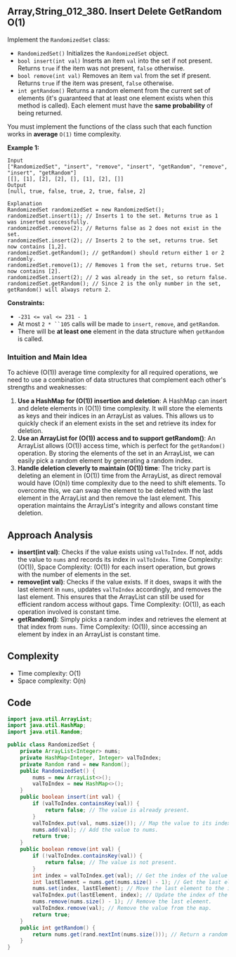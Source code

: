 ## Array,String_012_380. Insert Delete GetRandom O(1)

Implement the `RandomizedSet` class:

- `RandomizedSet()` Initializes the `RandomizedSet` object.
- `bool insert(int val)` Inserts an item `val` into the set if not present. Returns `true` if the item was not present, `false` otherwise.
- `bool remove(int val)` Removes an item `val` from the set if present. Returns `true` if the item was present, `false` otherwise.
- `int getRandom()` Returns a random element from the current set of elements (it's guaranteed that at least one element exists when this method is called). Each element must have the **same probability** of being returned.

You must implement the functions of the class such that each function works in **average** `O(1)` time complexity.

**Example 1:**

```
Input
["RandomizedSet", "insert", "remove", "insert", "getRandom", "remove", "insert", "getRandom"]
[[], [1], [2], [2], [], [1], [2], []]
Output
[null, true, false, true, 2, true, false, 2]

Explanation
RandomizedSet randomizedSet = new RandomizedSet();
randomizedSet.insert(1); // Inserts 1 to the set. Returns true as 1 was inserted successfully.
randomizedSet.remove(2); // Returns false as 2 does not exist in the set.
randomizedSet.insert(2); // Inserts 2 to the set, returns true. Set now contains [1,2].
randomizedSet.getRandom(); // getRandom() should return either 1 or 2 randomly.
randomizedSet.remove(1); // Removes 1 from the set, returns true. Set now contains [2].
randomizedSet.insert(2); // 2 was already in the set, so return false.
randomizedSet.getRandom(); // Since 2 is the only number in the set, getRandom() will always return 2.
```

**Constraints:**

- `-231 <= val <= 231 - 1`
- At most `2 * ``105` calls will be made to `insert`, `remove`, and `getRandom`.
- There will be **at least one** element in the data structure when `getRandom` is called.

### Intuition and Main Idea

To achieve (O(1)) average time complexity for all required operations, we need to use a combination of data structures that complement each other's strengths and weaknesses:

1. **Use a HashMap for (O(1)) insertion and deletion**: A HashMap can insert and delete elements in (O(1)) time complexity. It will store the elements as keys and their indices in an ArrayList as values. This allows us to quickly check if an element exists in the set and retrieve its index for deletion.
2. **Use an ArrayList for (O(1)) access and to support getRandom()**: An ArrayList allows (O(1)) access time, which is perfect for the `getRandom()` operation. By storing the elements of the set in an ArrayList, we can easily pick a random element by generating a random index.
3. **Handle deletion cleverly to maintain (O(1)) time**: The tricky part is deleting an element in (O(1)) time from the ArrayList, as direct removal would have (O(n)) time complexity due to the need to shift elements. To overcome this, we can swap the element to be deleted with the last element in the ArrayList and then remove the last element. This operation maintains the ArrayList's integrity and allows constant time deletion.

## Approach Analysis

- **insert(int val)**: Checks if the value exists using `valToIndex`. If not, adds the value to `nums` and records its index in `valToIndex`. Time Complexity: (O(1)), Space Complexity: (O(1)) for each insert operation, but grows with the number of elements in the set.
- **remove(int val)**: Checks if the value exists. If it does, swaps it with the last element in `nums`, updates `valToIndex` accordingly, and removes the last element. This ensures that the ArrayList can still be used for efficient random access without gaps. Time Complexity: (O(1)), as each operation involved is constant time.
- **getRandom()**: Simply picks a random index and retrieves the element at that index from `nums`. Time Complexity: (O(1)), since accessing an element by index in an ArrayList is constant time.

## Complexity

- Time complexity:
  O(1)
- Space complexity:
  O(n)

## Code

```java
import java.util.ArrayList;
import java.util.HashMap;
import java.util.Random;

public class RandomizedSet {
    private ArrayList<Integer> nums;
    private HashMap<Integer, Integer> valToIndex;
    private Random rand = new Random();
    public RandomizedSet() {
        nums = new ArrayList<>();
        valToIndex = new HashMap<>();
    }
    public boolean insert(int val) {
        if (valToIndex.containsKey(val)) {
            return false; // The value is already present.
        }
        valToIndex.put(val, nums.size()); // Map the value to its index in nums.
        nums.add(val); // Add the value to nums.
        return true;
    }
    public boolean remove(int val) {
        if (!valToIndex.containsKey(val)) {
            return false; // The value is not present.
        }
        int index = valToIndex.get(val); // Get the index of the value to be removed.
        int lastElement = nums.get(nums.size() - 1); // Get the last element in nums.
        nums.set(index, lastElement); // Move the last element to the index of the element to be removed.
        valToIndex.put(lastElement, index); // Update the index of the last element in the map.
        nums.remove(nums.size() - 1); // Remove the last element.
        valToIndex.remove(val); // Remove the value from the map.
        return true;
    }
    public int getRandom() {
        return nums.get(rand.nextInt(nums.size())); // Return a random element.
    }
}
```
